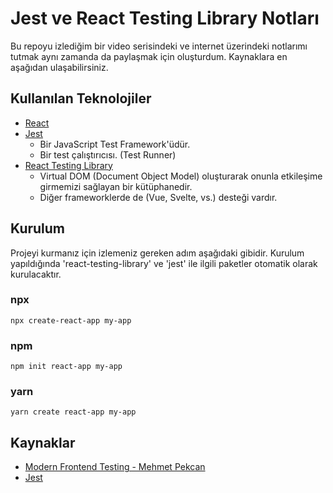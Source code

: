 # Jest ve React Testing Library Notları

Bu repoyu izlediğim bir video serisindeki ve internet üzerindeki notlarımı tutmak aynı zamanda da paylaşmak için oluşturdum. Kaynaklara en aşağıdan ulaşabilirsiniz.

## Kullanılan Teknolojiler

- <a href="https://react.dev/" target="_blank">React</a>
- <a href="https://jestjs.io/" target="_blank">Jest</a>
  - Bir JavaScript Test Framework'üdür.
  - Bir test çalıştırıcısı. (Test Runner)
- <a href="https://testing-library.com/docs/react-testing-library/intro/" target="_blank">React Testing Library</a>
  - Virtual DOM (Document Object Model) oluşturarak onunla etkileşime girmemizi sağlayan bir kütüphanedir.
  - Diğer frameworklerde de (Vue, Svelte, vs.) desteği vardır.

## Kurulum

Projeyi kurmanız için izlemeniz gereken adım aşağıdaki gibidir. Kurulum yapıldığında 'react-testing-library' ve 'jest' ile ilgili paketler otomatik olarak kurulacaktır.

### npx

`npx create-react-app my-app`

### npm

`npm init react-app my-app`

### yarn

`yarn create react-app my-app`

## Kaynaklar

- <a href="https://www.youtube.com/watch?v=cLH_m11oEms&list=PLf3cxVeAm43_2CINQqyUVQCJ94ycC07uz&ab_channel=MehmetPekcan" target="_blank">Modern Frontend Testing - Mehmet Pekcan</a>
- <a href="https://jestjs.io/" target="_blank">Jest</a>
